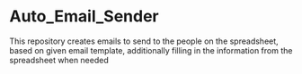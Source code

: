 # Auto_Email_Sender
This repository creates emails to send to the people on the spreadsheet, based on given email template, additionally filling in the information from the spreadsheet when needed
